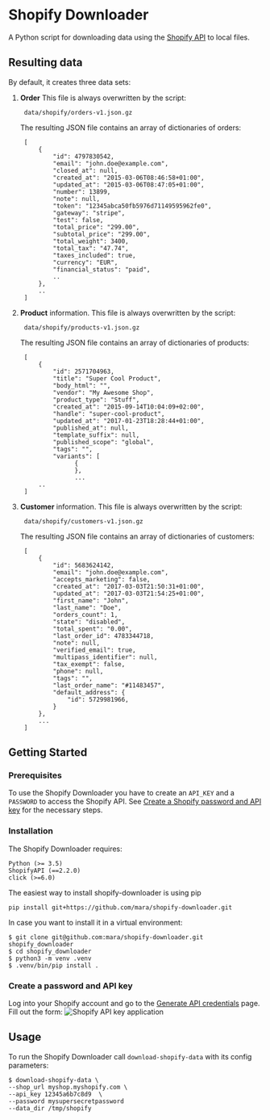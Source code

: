 # Shopify Downloader

A Python script for downloading data using the [Shopify API](https://help.shopify.com/api) to local files. 

## Resulting data
By default, it creates three data sets:

1. **Order** This file is always overwritten by the script:

        data/shopify/orders-v1.json.gz

    The resulting JSON file contains an array of dictionaries of orders: 

        [
            {
                "id": 4797830542,
                "email": "john.doe@example.com",
                "closed_at": null,
                "created_at": "2015-03-06T08:46:58+01:00",
                "updated_at": "2015-03-06T08:47:05+01:00",
                "number": 13899,
                "note": null,
                "token": "12345abca50fb5976d71149595962fe0",
                "gateway": "stripe",
                "test": false,
                "total_price": "299.00",
                "subtotal_price": "299.00",
                "total_weight": 3400,
                "total_tax": "47.74",
                "taxes_included": true,
                "currency": "EUR",
                "financial_status": "paid",
                ..
            },
            ..
        ]

2. **Product** information. This file is always overwritten by the script:

        data/shopify/products-v1.json.gz

    The resulting JSON file contains an array of dictionaries of products: 

        [
            {
                "id": 2571704963,
                "title": "Super Cool Product",
                "body_html": "",
                "vendor": "My Awesome Shop",
                "product_type": "Stuff",
                "created_at": "2015-09-14T10:04:09+02:00",
                "handle": "super-cool-product",
                "updated_at": "2017-01-23T18:28:44+01:00",
                "published_at": null,
                "template_suffix": null,
                "published_scope": "global",
                "tags": "",
                "variants": [
                      {
                      },
                      ...
            ..  
        ]

3. **Customer** information. This file is always overwritten by the script:
 
        data/shopify/customers-v1.json.gz

    The resulting JSON file contains an array of dictionaries of customers:
    
        [  
            {
                "id": 5683624142,
                "email": "john.doe@example.com",
                "accepts_marketing": false,
                "created_at": "2017-03-03T21:50:31+01:00",
                "updated_at": "2017-03-03T21:54:25+01:00",
                "first_name": "John",
                "last_name": "Doe",
                "orders_count": 1,
                "state": "disabled",
                "total_spent": "0.00",
                "last_order_id": 4783344718,
                "note": null,
                "verified_email": true,
                "multipass_identifier": null,
                "tax_exempt": false,
                "phone": null,
                "tags": "",
                "last_order_name": "#11483457",
                "default_address": {
                    "id": 5729981966,
                }
            },
            ...
        ]      

## Getting Started

### Prerequisites

To use the Shopify Downloader you have to create an `API_KEY` and a `PASSWORD` to access the Shopify API. See [Create a Shopify password and API key](#create-a-password-and-api-key) for the necessary steps.

### Installation

 The Shopify Downloader requires:

    Python (>= 3.5)
    ShopifyAPI (==2.2.0)
    click (>=6.0)

The easiest way to install shopify-downloader is using pip

    pip install git+https://github.com/mara/shopify-downloader.git

In case you want to install it in a virtual environment:

    $ git clone git@github.com:mara/shopify-downloader.git shopify_downloader
    $ cd shopify_downloader
    $ python3 -m venv .venv
    $ .venv/bin/pip install .

### Create a password and API key 
 
Log into your Shopify account and go to the [Generate API credentials](https://myshop.myshopify.com/admin/apps/private/new) page. Fill out the form: ![Shopify API key application](docs/Shopify-API-key-application.png)

## Usage

To run the Shopify Downloader call `download-shopify-data` with its config parameters:  

    $ download-shopify-data \
    --shop_url myshop.myshopify.com \ 
    --api_key 12345a6b7c8d9  \
    --password mysupersecretpassword
    --data_dir /tmp/shopify
